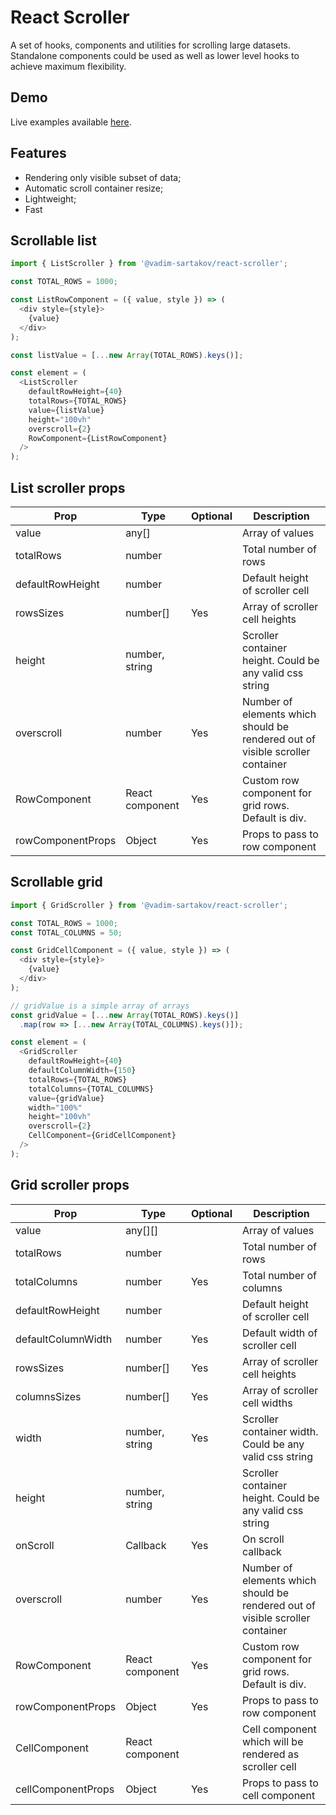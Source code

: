 # React Scroller

A set of hooks, components and utilities for scrolling large datasets. Standalone components could be used as well as lower level hooks to achieve maximum flexibility.


## Demo
Live examples available [here](https://vadim-sartakov.github.io/react-scroller/storybook/).

## Features
- Rendering only visible subset of data;
- Automatic scroll container resize;
- Lightweight;
- Fast

## Scrollable list
```javascript
import { ListScroller } from '@vadim-sartakov/react-scroller';

const TOTAL_ROWS = 1000;

const ListRowComponent = ({ value, style }) => (
  <div style={style}>
    {value}
  </div>
);

const listValue = [...new Array(TOTAL_ROWS).keys()];

const element = (
  <ListScroller
    defaultRowHeight={40}
    totalRows={TOTAL_ROWS}
    value={listValue}
    height="100vh"
    overscroll={2}
    RowComponent={ListRowComponent}
  />
);
```

## List scroller props

|Prop|Type|Optional|Description
|---|---|---|---
|value|any[]||Array of values
|totalRows|number||Total number of rows
|defaultRowHeight|number||Default height of scroller cell
|rowsSizes|number[]|Yes|Array of scroller cell heights
|height|number, string||Scroller container height. Could be any valid css string
|overscroll|number|Yes|Number of elements which should be rendered out of visible scroller container
|RowComponent|React component|Yes|Custom row component for grid rows. Default is div.
|rowComponentProps|Object|Yes|Props to pass to row component

## Scrollable grid
```javascript
import { GridScroller } from '@vadim-sartakov/react-scroller';

const TOTAL_ROWS = 1000;
const TOTAL_COLUMNS = 50;

const GridCellComponent = ({ value, style }) => (
  <div style={style}>
    {value}
  </div>
);

// gridValue is a simple array of arrays
const gridValue = [...new Array(TOTAL_ROWS).keys()]
  .map(row => [...new Array(TOTAL_COLUMNS).keys()]);

const element = (
  <GridScroller
    defaultRowHeight={40}
    defaultColumnWidth={150}
    totalRows={TOTAL_ROWS}
    totalColumns={TOTAL_COLUMNS}
    value={gridValue}
    width="100%"
    height="100vh"
    overscroll={2}
    CellComponent={GridCellComponent}
  />
);
```

## Grid scroller props

|Prop|Type|Optional|Description
|---|---|---|---
|value|any[][]||Array of values
|totalRows|number||Total number of rows
|totalColumns|number|Yes|Total number of columns
|defaultRowHeight|number||Default height of scroller cell
|defaultColumnWidth|number|Yes|Default width of scroller cell
|rowsSizes|number[]|Yes|Array of scroller cell heights
|columnsSizes|number[]|Yes|Array of scroller cell widths
|width|number, string|Yes|Scroller container width. Could be any valid css string
|height|number, string||Scroller container height. Could be any valid css string
|onScroll|Callback|Yes|On scroll callback
|overscroll|number|Yes|Number of elements which should be rendered out of visible scroller container
|RowComponent|React component|Yes|Custom row component for grid rows. Default is div.
|rowComponentProps|Object|Yes|Props to pass to row component
|CellComponent|React component||Cell component which will be rendered as scroller cell
|cellComponentProps|Object|Yes|Props to pass to cell component